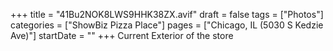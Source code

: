 +++
title = "41Bu2NOK8LWS9HHK38ZX.avif"
draft = false
tags = ["Photos"]
categories = ["ShowBiz Pizza Place"]
pages = ["Chicago, IL (5030 S Kedzie Ave)"]
startDate = ""
+++
Current Exterior of the store
